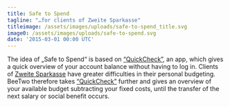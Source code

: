 ```yaml
---
title: Safe to Spend
tagline: "…for clients of Zweite Sparkasse"
titleimage: /assets/images/uploads/safe-to-spend_title.svg
image0: /assets/images/uploads/safe-to-spend.svg
date: '2015-03-01 00:00 UTC'
---
```


The idea of „Safe to Spend“ is based on 
[“QuickCheck”](https://www.sparkasse.at/sgruppe/Privatkunden/Services/E-Banking/Apps/QuickCheck-App), 
an app, which gives a quick overview of your account balance without having to log in. 
Clients of [Zweite Sparkasse](http://www.erstestiftung.org/project/die-zweite-sparkasse/)
have greater difficulties in their personal budgeting. BeeTwo therefore takes 
[“QuickCheck”](https://www.sparkasse.at/sgruppe/Privatkunden/Services/E-Banking/Apps/QuickCheck-App) 
further and gives an overview of your available 
budget subtracting your fixed costs, until the transfer of the next salary or social benefit occurs.